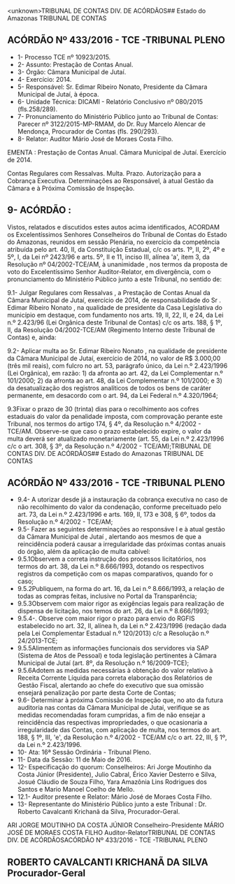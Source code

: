 &lt;unknown&gt;TRIBUNAL DE CONTAS DIV. DE ACÓRDÃOS## Estado do Amazonas TRIBUNAL DE CONTAS

## ACÓRDÃO Nº 433/2016 - TCE -TRIBUNAL PLENO

- 1- Processo TCE nº 10923/2015.
- 2- Assunto: Prestação de Contas Anual.
- 3- Órgão: Câmara Municipal de Jutaí.
- 4- Exercício: 2014.
- 5- Responsável: Sr. Edimar Ribeiro Nonato, Presidente da Câmara Municipal de Jutaí, à época.
- 6- Unidade Técnica: DICAMI - Relatório Conclusivo nº 080/2015 (fls.258/289).
- 7-  Pronunciamento  do Ministério Público  junto  ao Tribunal  de Contas: Parecer  nº 3122/2015-MP-RMAM, do Dr. Ruy Marcelo Alencar de Mendonça, Procurador de Contas (fls. 290/293).
- 8- Relator: Auditor Mário José de Moraes Costa Filho.

EMENTA : Prestação  de  Contas  Anual.  Câmara Municipal de Jutaí. Exercício de 2014.

Contas  Regulares  com  Ressalvas.  Multa.  Prazo. Autorização para a Cobrança Executiva. Determinações ao Responsável, à atual Gestão da Câmara e à Próxima Comissão de Inspeção.

## 9- ACÓRDÃO :

Vistos, relatados e discutidos estes autos acima identificados, ACORDAM os Excelentíssimos Senhores Conselheiros do Tribunal de Contas do Estado do Amazonas, reunidos em sessão Plenária, no exercício da competência atribuída pelo  art.  40,  II, da Constituição Estadual, c/c os arts. 1º, II, 2º, 4º e 5º, I, da Lei nº 2423/96 e arts. 5º, II e 11, inciso  III,  alínea  'a',  item  3,  da  Resolução  nº  04/2002-TCE/AM, à  unanimidade ,  nos termos da proposta de voto do Excelentíssimo Senhor Auditor-Relator, em divergência, com o pronunciamento do Ministério Público junto a este Tribunal, no sentido de:

9.1-  Julgar  Regulares  com  Ressalvas ,  a  Prestação  de  Contas  Anual  da Câmara  Municipal  de  Jutaí,  exercício  de  2014,  de  responsabilidade  do  Sr . Edimar Ribeiro  Nonato , na  qualidade  de  presidente  da  Casa  Legislativa  do  município  em destaque, com fundamento nos arts. 19, II, 22, II, e 24, da Lei n.º 2.423/96 (Lei Orgânica deste  Tribunal  de  Contas)  c/c  os  arts.  188,  §  1º,  II,  da  Resolução  04/2002-TCE/AM (Regimento Interno deste Tribunal de Contas) e, ainda:

9.2- Aplicar multa ao Sr. Edimar Ribeiro Nonato , na qualidade de presidente da Câmara Municipal de Jutaí, exercício de 2014, no valor de R$ 3.000,00 (três mil reais), com fulcro no art. 53, parágrafo único, da Lei n.º 2.423/1996 (Lei Orgânica), em razão: 1) da afronta ao art. 42, da Lei Complementar n.º 101/2000; 2) da afronta ao art. 48, da Lei Complementar n.º 101/2000; e 3) da desatualização dos registros analíticos de todos os bens de caráter permanente, em desacordo com o art. 94, da Lei Federal n.º 4.320/1964;

9.3Fixar  o  prazo  de  30  (trinta)  dias para  o  recolhimento  aos  cofres estaduais do valor da penalidade imposta, com comprovação perante este Tribunal, nos termos do artigo 174, § 4º, da Resolução n.º 4/2002 - TCE/AM. Observe-se que caso o prazo estabelecido expire, o valor da multa deverá ser atualizado monetariamente (art. 55, da Lei n.º 2.423/1996 c/c o art. 308, § 3º, da Resolução n.º 4/2002 - TCE/AM);TRIBUNAL DE CONTAS DIV. DE ACÓRDÃOS## Estado do Amazonas TRIBUNAL DE CONTAS

## ACÓRDÃO Nº 433/2016 - TCE -TRIBUNAL PLENO

- 9.4-  A utorizar  desde  já  a  instauração da cobrança executiva no  caso de não recolhimento do valor da condenação, conforme preceituado pelo art. 73, da Lei n.º 2.423/1996 e arts. 169, II, 173 e 308, § 6º, todos da Resolução n.º 4/2002 - TCE/AM;
- 9.5- Fazer as seguintes determinações ao responsáve l e à atual gestão da Câmara Municipal de Jutaí , alertando aos mesmos de que a reincidência poderá causar a  irregularidade  das  próximas  contas  anuais  do  órgão,  além  da  aplicação  de  multa cabível:
- 9.5.1Observem a correta instrução dos processos licitatórios, nos termos do art. 38, da Lei n.º 8.666/1993, dotando os respectivos registros da competição com os mapas comparativos, quando for o caso;
- 9.5.2Publiquem, na forma do art. 16, da Lei n.º  8.666/1993, a relação de todas as compras feitas, inclusive no Portal da Transparência;
- 9.5.3Observem  com maior  rigor  as  exigências  legais  para  realização  de dispensa de licitação, nos temos do art. 26, da Lei n.º 8.666/1993;
- 9.5.4-. Observe com maior rigor o prazo para envio do RGFIS estabelecido no  art.  32,  II,  alínea  h,  da  Lei  n.º  2.423/1996  (redação  dada  pela  Lei  Complementar Estadual n.º 120/2013) c/c a Resolução n.º 24/2013-TCE;
- 9.5.5Alimentem as informações funcionais dos servidores via SAP (Sistema de Atos de Pessoal) e toda legislação pertinentes à Câmara Municipal de Jutaí (art. 8º, da Resolução n.º 16/2009-TCE);
- 9.5.6Adotem  as  medidas  necessárias  à  obtenção  do  valor  relativo  à Receita  Corrente  Líquida  para  correta  elaboração  dos  Relatórios  de  Gestão  Fiscal, alertando ao chefe do executivo que sua omissão ensejará penalização por parte desta Corte de Contas;
- 9.6-  Determinar  à  próxima  Comissão  de  Inspeção que,  no  ato  da  futura auditoria nas contas da Câmara Municipal de Jutaí, verifique se as medidas recomendadas  foram  cumpridas,  a  fim  de  não  ensejar  a  reincidência  das  respectivas impropriedades, o que ocasionaria a irregularidade das Contas, com aplicação de multa, nos termos do art. 188, § 1º, III, 'e', da Resolução n.º 4/2002 - TCE/AM c/c o art. 22, III, § 1º, da Lei n.º 2.423/1996.
- 10- Ata: 16ª Sessão Ordinária - Tribunal Pleno.
- 11- Data da Sessão: 11 de Maio de 2016.
- 12-  Especificação  do  quorum: Conselheiros:  Ari  Jorge  Moutinho  da  Costa  Júnior (Presidente), Julio Cabral, Érico Xavier Desterro e Silva, Josué Cláudio de Souza Filho, Yara Amazônia Lins Rodrigues dos Santos e Mario Manoel Coelho de Mello.
- 12.1- Auditor presente e Relator: Mário José de Moraes Costa Filho.
- 13- Representante do Ministério Público junto a este Tribunal : Dr. Roberto Cavalcanti Krichanã da Silva, Procurador-Geral.

ARI JORGE MOUTINHO DA COSTA JÚNIOR Conselheiro-Presidente MÁRIO JOSÉ DE MORAES COSTA FILHO Auditor-RelatorTRIBUNAL DE CONTAS DIV. DE ACÓRDÃOSACÓRDÃO Nº 433/2016 - TCE -TRIBUNAL PLENO

## ROBERTO CAVALCANTI KRICHANÃ DA SILVA Procurador-Geral